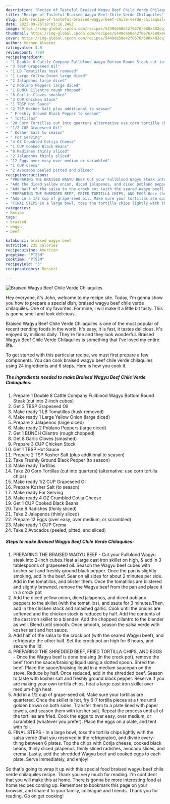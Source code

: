 ```yaml
---
description: "Recipe of Tasteful Braised Wagyu Beef Chile Verde Chilaquiles"
title: "Recipe of Tasteful Braised Wagyu Beef Chile Verde Chilaquiles"
slug: 1345-recipe-of-tasteful-braised-wagyu-beef-chile-verde-chilaquiles
date: 2022-09-26T18:03:16.249Z
image: https://img-global.cpcdn.com/recipes/5449de58e42f0676/680x482cq70/braised-wagyu-beef-chile-verde-chilaquiles-recipe-main-photo.jpg
thumbnail: https://img-global.cpcdn.com/recipes/5449de58e42f0676/680x482cq70/braised-wagyu-beef-chile-verde-chilaquiles-recipe-main-photo.jpg
cover: https://img-global.cpcdn.com/recipes/5449de58e42f0676/680x482cq70/braised-wagyu-beef-chile-verde-chilaquiles-recipe-main-photo.jpg
author: Vernon Alvarez
ratingvalue: 4.8
reviewcount: 7784
recipeingredient:
- "1 Double 8 Cattle Company Fullblood Wagyu Bottom Round Steak cut into 2inch cubes"
- "3 TBSP Grapeseed Oil"
- "1 LB Tomatillos husk removed"
- "1 Large Yellow Onion large diced"
- "2 Jalapenos large diced"
- "2 Poblano Peppers large diced"
- "1 BUNCH Cilantro rough chopped"
- "8 Garlic Cloves smashed"
- "3 CUP Chicken Stock"
- "1 TBSP Hot Sauce"
- "2 TSP Kosher Salt plus additional to season"
- " Freshly Ground Black Pepper to season"
- " Tortillas"
- "20 Corn Tortillas cut into quarters alternative use corn tortilla chips"
- "1/2 CUP Grapeseed Oil"
- " Kosher Salt to season"
- " For Serving"
- "4 OZ Crumbled Cotija Cheese"
- "1 CUP Cooked Black Beans"
- "8 Radishes thinly sliced"
- "2 Jalapenos thinly sliced"
- "12 Eggs over easy over medium or scrambled"
- "1 CUP Crema"
- "2 Avocados peeled pitted and sliced"
recipeinstructions:
- "PREPARING THE BRAISED WAGYU BEEF Cut your Fullblood Wagyu steak into 2-inch cubes.Heat a large cast iron skillet on high, &amp; add in 3 tablespoons of grapeseed oil. Season the Wagyu beef cubes with kosher salt and freshly ground black pepper. Once the pan is slightly smoking, add in the beef. Sear on all sides for about 2 minutes per side. Add in the tomatillos, and blister them. Once the tomatillos are blistered and slightly browned, remove the Wagyu beef from the pan and place it in a crock pot"
- "Add the diced yellow onion, diced jalapenos, and diced poblano peppers to the skillet (with the tomatillos), and saute for 3 minutes.Then, add in the chicken stock and smashed garlic. Cook until the onions are softened and the chicken stock is reduced by half. Add the contents of the cast iron skillet to a blender. Add the chopped cilantro to the blender as well. Blend until smooth. Once smooth, season the salsa verde with kosher salt and hot sauce."
- "Add half of the salsa to the crock pot (with the seared Wagyu beef), and refrigerate the other half. Set the crock pot on high for 6 hours, and secure the lid."
- "PREPARING THE SHREDDED BEEF, FRIED TORTILLA CHIPS, AND EGGS Once the Wagyu beef is done braising (in the crock pot), remove the beef from the sauce/braising liquid using a slotted spoon. Shred the beef. Place the sauce/braising liquid in a medium saucepan on the stove. Reduce by half. Once reduced, add in the shredded beef. Season to taste with kosher salt and freshly ground black pepper. Reserve.If you are making your own tortilla chips, heat a large cast iron skillet over medium-high heat."
- "Add in a 1/2 cup of grape-seed oil. Make sure your tortillas are quartered. Once the skillet is hot, fry 6-7 tortilla pieces at a time until golden brown on both sides. Transfer them to a plate lined with paper towels, and season them with kosher salt. Repeat the process until all of the tortillas are fried. Cook the eggs to over easy, over medium, or scrambled (whatever you prefer). Place the eggs on a plate, and tent with foil."
- "FINAL STEPS In a large bowl, toss the tortilla chips lightly with the salsa verde (that you reserved in the refrigerator), and divide every-thing between 6 plates. Top the chips with Cotija cheese, cooked black beans, thinly sliced jalapenos, thinly sliced radishes, avocado slices, and crema. Lastly, add the shredded Wagyu beef and cooked eggs to each plate. Serve immediately, and enjoy!"
categories:
- Recipe
tags:
- braised
- wagyu
- beef

katakunci: braised wagyu beef 
nutrition: 235 calories
recipecuisine: American
preptime: "PT23M"
cooktime: "PT55M"
recipeyield: "3"
recipecategory: Dessert

---
```



![Braised Wagyu Beef Chile Verde Chilaquiles](https://img-global.cpcdn.com/recipes/5449de58e42f0676/680x482cq70/braised-wagyu-beef-chile-verde-chilaquiles-recipe-main-photo.jpg)

Hey everyone, it's John, welcome to my recipe site. Today, I'm gonna show you how to prepare a special dish, braised wagyu beef chile verde chilaquiles. One of my favorites. For mine, I will make it a little bit tasty. This is gonna smell and look delicious.

Braised Wagyu Beef Chile Verde Chilaquiles is one of the most popular of recent trending foods in the world. It's easy, it is fast, it tastes delicious. It's enjoyed by millions daily. They're fine and they look wonderful. Braised Wagyu Beef Chile Verde Chilaquiles is something that I've loved my entire life.




To get started with this particular recipe, we must first prepare a few components. You can cook braised wagyu beef chile verde chilaquiles using 24 ingredients and 6 steps. Here is how you cook it.

<!--inarticleads1-->

##### The ingredients needed to make Braised Wagyu Beef Chile Verde Chilaquiles:

1. Prepare 1 Double 8 Cattle Company Fullblood Wagyu Bottom Round Steak (cut into 2-inch cubes)
1. Get 3 TBSP Grapeseed Oil
1. Make ready 1 LB Tomatillos (husk removed)
1. Make ready 1 Large Yellow Onion (large diced)
1. Prepare 2 Jalapenos (large diced)
1. Make ready 2 Poblano Peppers (large diced)
1. Get 1 BUNCH Cilantro (rough chopped)
1. Get 8 Garlic Cloves (smashed)
1. Prepare 3 CUP Chicken Stock
1. Get 1 TBSP Hot Sauce
1. Prepare 2 TSP Kosher Salt (plus additional to season)
1. Take  Freshly Ground Black Pepper (to season)
1. Make ready  Tortillas
1. Take 20 Corn Tortillas (cut into quarters) (alternative: use corn tortilla chips)
1. Make ready 1/2 CUP Grapeseed Oil
1. Prepare  Kosher Salt (to season)
1. Make ready  For Serving
1. Make ready 4 OZ Crumbled Cotija Cheese
1. Get 1 CUP Cooked Black Beans
1. Take 8 Radishes (thinly sliced)
1. Take 2 Jalapenos (thinly sliced)
1. Prepare 12 Eggs (over easy, over medium, or scrambled)
1. Make ready 1 CUP Crema
1. Take 2 Avocados (peeled, pitted, and sliced)




<!--inarticleads2-->

##### Steps to make Braised Wagyu Beef Chile Verde Chilaquiles:

1. PREPARING THE BRAISED WAGYU BEEF - Cut your Fullblood Wagyu steak into 2-inch cubes.Heat a large cast iron skillet on high, &amp; add in 3 tablespoons of grapeseed oil. Season the Wagyu beef cubes with kosher salt and freshly ground black pepper. Once the pan is slightly smoking, add in the beef. Sear on all sides for about 2 minutes per side. Add in the tomatillos, and blister them. Once the tomatillos are blistered and slightly browned, remove the Wagyu beef from the pan and place it in a crock pot
1. Add the diced yellow onion, diced jalapenos, and diced poblano peppers to the skillet (with the tomatillos), and saute for 3 minutes.Then, add in the chicken stock and smashed garlic. Cook until the onions are softened and the chicken stock is reduced by half. Add the contents of the cast iron skillet to a blender. Add the chopped cilantro to the blender as well. Blend until smooth. Once smooth, season the salsa verde with kosher salt and hot sauce.
1. Add half of the salsa to the crock pot (with the seared Wagyu beef), and refrigerate the other half. Set the crock pot on high for 6 hours, and secure the lid.
1. PREPARING THE SHREDDED BEEF, FRIED TORTILLA CHIPS, AND EGGS - Once the Wagyu beef is done braising (in the crock pot), remove the beef from the sauce/braising liquid using a slotted spoon. Shred the beef. Place the sauce/braising liquid in a medium saucepan on the stove. Reduce by half. Once reduced, add in the shredded beef. Season to taste with kosher salt and freshly ground black pepper. Reserve.If you are making your own tortilla chips, heat a large cast iron skillet over medium-high heat.
1. Add in a 1/2 cup of grape-seed oil. Make sure your tortillas are quartered. Once the skillet is hot, fry 6-7 tortilla pieces at a time until golden brown on both sides. Transfer them to a plate lined with paper towels, and season them with kosher salt. Repeat the process until all of the tortillas are fried. Cook the eggs to over easy, over medium, or scrambled (whatever you prefer). Place the eggs on a plate, and tent with foil.
1. FINAL STEPS - In a large bowl, toss the tortilla chips lightly with the salsa verde (that you reserved in the refrigerator), and divide every-thing between 6 plates. Top the chips with Cotija cheese, cooked black beans, thinly sliced jalapenos, thinly sliced radishes, avocado slices, and crema. Lastly, add the shredded Wagyu beef and cooked eggs to each plate. Serve immediately, and enjoy!




So that's going to wrap it up with this special food braised wagyu beef chile verde chilaquiles recipe. Thank you very much for reading. I'm confident that you will make this at home. There is gonna be more interesting food at home recipes coming up. Remember to bookmark this page on your browser, and share it to your family, colleague and friends. Thank you for reading. Go on get cooking!
